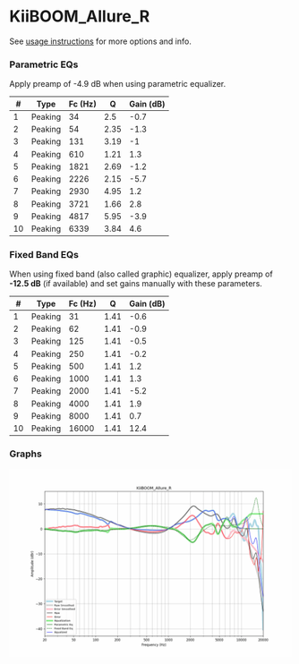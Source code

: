 # KiiBOOM_Allure_R
See [usage instructions](https://github.com/jaakkopasanen/AutoEq#usage) for more options and info.

### Parametric EQs
Apply preamp of -4.9 dB when using parametric equalizer.

|   # | Type    |   Fc (Hz) |    Q |   Gain (dB) |
|-----|---------|-----------|------|-------------|
|   1 | Peaking |        34 | 2.5  |        -0.7 |
|   2 | Peaking |        54 | 2.35 |        -1.3 |
|   3 | Peaking |       131 | 3.19 |        -1   |
|   4 | Peaking |       610 | 1.21 |         1.3 |
|   5 | Peaking |      1821 | 2.69 |        -1.2 |
|   6 | Peaking |      2226 | 2.15 |        -5.7 |
|   7 | Peaking |      2930 | 4.95 |         1.2 |
|   8 | Peaking |      3721 | 1.66 |         2.8 |
|   9 | Peaking |      4817 | 5.95 |        -3.9 |
|  10 | Peaking |      6339 | 3.84 |         4.6 |

### Fixed Band EQs
When using fixed band (also called graphic) equalizer, apply preamp of **-12.5 dB** (if available) and set gains manually with these parameters.

|   # | Type    |   Fc (Hz) |    Q |   Gain (dB) |
|-----|---------|-----------|------|-------------|
|   1 | Peaking |        31 | 1.41 |        -0.6 |
|   2 | Peaking |        62 | 1.41 |        -0.9 |
|   3 | Peaking |       125 | 1.41 |        -0.5 |
|   4 | Peaking |       250 | 1.41 |        -0.2 |
|   5 | Peaking |       500 | 1.41 |         1.2 |
|   6 | Peaking |      1000 | 1.41 |         1.3 |
|   7 | Peaking |      2000 | 1.41 |        -5.2 |
|   8 | Peaking |      4000 | 1.41 |         1.9 |
|   9 | Peaking |      8000 | 1.41 |         0.7 |
|  10 | Peaking |     16000 | 1.41 |        12.4 |

### Graphs
![](./KiiBOOM_Allure_R.png)
